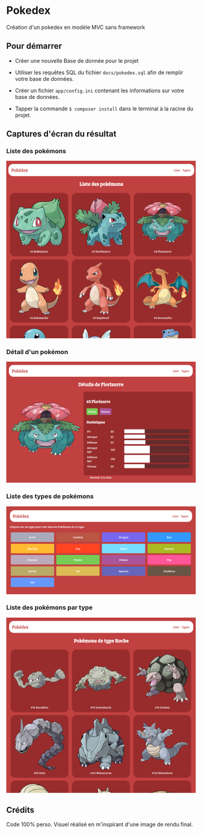 # Pokedex

Création d'un pokedex en modèle MVC sans framework

## Pour démarrer

- Créer une nouvelle Base de donnée pour le projet

- Utiliser les requêtes SQL du fichier `docs/pokedex.sql` afin de remplir votre base de données.

- Créer un fichier `app/config.ini` contenant les informations sur votre base de données.

- Tapper la commande `$ composer install` dans le terminal à la racine du projet.

## Captures d'écran du résultat

### Liste des pokémons

![IMG](https://github.com/Celine68/Pokedex/blob/main/docs/preview/liste.png?raw=true)

### Détail d'un pokémon

![IMG](https://github.com/Celine68/Pokedex/blob/main/docs/preview/pokemon-detail.png?raw=true)

### Liste des types de pokémons

![IMG](https://github.com/Celine68/Pokedex/blob/main/docs/preview/types.png?raw=true)

### Liste des pokémons par type

![IMG](https://github.com/Celine68/Pokedex/blob/main/docs/preview/liste-par-type.png?raw=true)

## Crédits

Code 100% perso.
Visuel réalisé en m'inspirant d'une image de rendu final.
